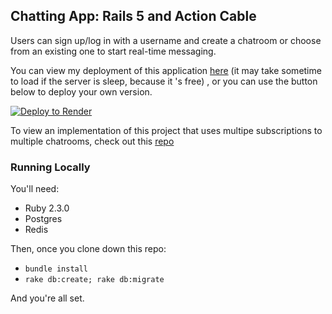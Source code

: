 ## Chatting App: Rails 5 and Action Cable

Users can sign up/log in with a username and create a chatroom or choose from an existing one to start real-time messaging.

You can view my deployment of this application [here](https://chat-wsnf.onrender.com/) (it may take sometime to load if the server is sleep, because it 's free) , or you can use the button below to deploy your own version.

[![Deploy to Render](https://render.com/images/deploy-to-render-button.svg)](https://render.com/deploy)

To view an implementation of this project that uses multipe subscriptions to multiple chatrooms, check out this [repo](https://github.com/rubyhcm/chat_real_time)

### Running Locally

You'll need:

* Ruby 2.3.0
* Postgres
* Redis

Then, once you clone down this repo:

* `bundle install`
* `rake db:create; rake db:migrate`

And you're all set.
